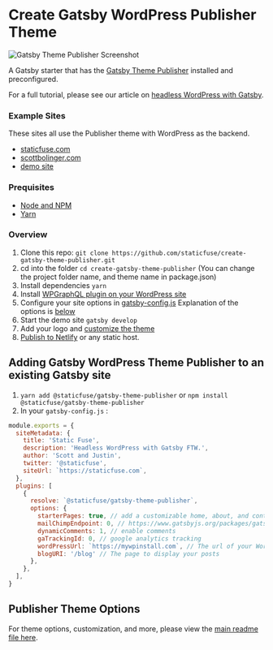 # Create Gatsby WordPress Publisher Theme

![Gatsby Theme Publisher Screenshot](https://data.staticfuse.com/wp-content/uploads/2019/10/publisher-hero.jpg)

A Gatsby starter that has the [Gatsby Theme Publisher](https://github.com/staticfuse/gatsby-theme-publisher) installed and preconfigured.

For a full tutorial, please see our article on [headless WordPress with Gatsby](https://staticfuse.com/blog/how-to-build-headless-wordpress-sites-with-gatsby/).

### Example Sites

These sites all use the Publisher theme with WordPress as the backend.

- [staticfuse.com](https://staticfuse.com)
- [scottbolinger.com](https://scottbolinger.com)
- [demo site](https://publisher.staticfuse.com)

### Prequisites

- [Node and NPM](https://www.gatsbyjs.org/tutorial/part-zero/#-install-nodejs-and-npm)
- [Yarn](https://yarnpkg.com/lang/en/docs/install/)

### Overview

1.  Clone this repo: `git clone https://github.com/staticfuse/create-gatsby-theme-publisher.git`
2.  cd into the folder `cd create-gatsby-theme-publisher` (You can change the project folder name, and theme name in package.json)
3.  Install dependencies `yarn`
4.  Install [WPGraphQL plugin on your WordPress site](https://github.com/wp-graphql/wp-graphql)
5.  Configure your site options in [gatsby-config.js](https://github.com/staticfuse/create-gatsby-theme-publisher/blob/master/gatsby-config.js) Explanation of the options is [below](https://github.com/staticfuse/create-gatsby-theme-publisher#publisher-theme-options)
6.  Start the demo site `gatsby develop`
7.  Add your logo and [customize the theme](https://github.com/staticfuse/create-gatsby-theme-publisher#theme-customization)
8.  [Publish to Netlify](https://github.com/staticfuse/create-gatsby-theme-publisher#publishing-to-netlify) or any static host.

## Adding Gatsby WordPress Theme Publisher to an existing Gatsby site

1. `yarn add @staticfuse/gatsby-theme-publisher` or `npm install @staticfuse/gatsby-theme-publisher`
2. In your `gatsby-config.js` :
```js
module.exports = {
  siteMetadata: {
    title: 'Static Fuse',
    description: 'Headless WordPress with Gatsby FTW.',
    author: 'Scott and Justin',
    twitter: '@staticfuse',
    siteUrl: `https://staticfuse.com`,
  },
  plugins: [
    {
      resolve: `@staticfuse/gatsby-theme-publisher`,
      options: {
        starterPages: true, // add a customizable home, about, and contact page
        mailChimpEndpoint: 0, // https://www.gatsbyjs.org/packages/gatsby-plugin-mailchimp/#mailchimp-endpoint
        dynamicComments: 1, // enable comments
        gaTrackingId: 0, // google analytics tracking
        wordPressUrl: `https://mywpinstall.com`, // The url of your WordPress install
        blogURI: '/blog' // The page to display your posts
      },
    },
  ],
}
```

## Publisher Theme Options

For theme options, customization, and more, please view the [main readme file here](https://github.com/staticfuse/gatsby-theme-publisher).
